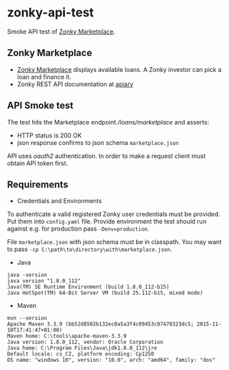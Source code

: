 # zonky-api-test
Smoke API test of [Zonky Marketplace](https://app.zonky.cz/#/marketplace/). 


## Zonky Marketplace
 - [Zonky Marketplace](https://app.zonky.cz/#/marketplace/) displays available loans. A Zonky investor can pick a loan and finance it.
 - Zonky REST API documentation at [apiary](http://docs.zonky.apiary.io/#)

## API Smoke test

The test hits the Marketplace endpoint _/loans/marketplace_ and asserts:
- HTTP status is 200 OK
- json response confirms to json schema `marketplace.json`

API uses _oauth2_ authentication. In order to make a request client must obtain API token first.

## Requirements

- Credentials and Environments

To authenticate a valid registered Zonky user credentials must be provided. Put them into `config.yaml` file. Provide environment the test should run against e.g. for production pass `-Denv=production`.

File `marketplace.json` with json schema must be in classpath. You may want to pass `-cp C:\path\to\directory\with\marketplace.json`.

- Java
```
java -version
java version "1.8.0_112"
Java(TM) SE Runtime Environment (build 1.8.0_112-b15)
Java HotSpot(TM) 64-Bit Server VM (build 25.112-b15, mixed mode)
```
- Maven

```
mvn --version
Apache Maven 3.3.9 (bb52d8502b132ec0a5a3f4c09453c07478323dc5; 2015-11-10T17:41:47+01:00)
Maven home: C:\tools\apache-maven-3.3.9
Java version: 1.8.0_112, vendor: Oracle Corporation
Java home: C:\Program Files\Java\jdk1.8.0_112\jre
Default locale: cs_CZ, platform encoding: Cp1250
OS name: "windows 10", version: "10.0", arch: "amd64", family: "dos"
```
